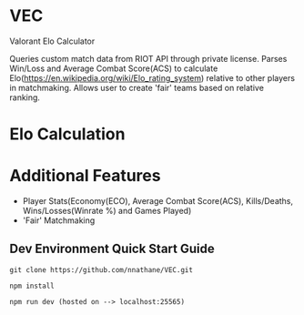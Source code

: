 # VEC

Valorant Elo Calculator

Queries custom match data from RIOT API through private license.
Parses Win/Loss and Average Combat Score(ACS) to calculate Elo(https://en.wikipedia.org/wiki/Elo_rating_system) relative to other players in matchmaking.
Allows user to create 'fair' teams based on relative ranking.

# Elo Calculation

# Additional Features

- Player Stats(Economy(ECO), Average Combat Score(ACS), Kills/Deaths, Wins/Losses(Winrate %) and Games Played)
- 'Fair' Matchmaking

## Dev Environment Quick Start Guide

```
git clone https://github.com/nnathane/VEC.git
```
```
npm install
```
```
npm run dev (hosted on --> localhost:25565)
```
